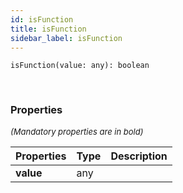 ```yaml
---
id: isFunction
title: isFunction
sidebar_label: isFunction
---
```


```tsx
isFunction(value: any): boolean
```
<br/>



### Properties

<font size="2"><i>(Mandatory properties are in bold)</i></font>

| Properties | Type | Description |
| --------- | ---- | ----------- |
| **value** | any |  |
